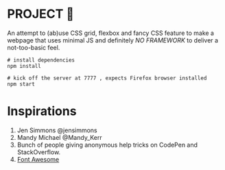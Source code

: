 # PROJECT 🐸

An attempt to (ab)use CSS grid, flexbox and fancy CSS feature to make a webpage that uses
minimal JS and definitely _NO FRAMEWORK_ to deliver a not-too-basic feel.

    # install dependencies
    npm install

    # kick off the server at 7777 , expects Firefox browser installed
    npm start

# Inspirations

1. Jen Simmons @jensimmons
2. Mandy Michael @Mandy_Kerr
3. Bunch of people giving anonymous help tricks on CodePen and StackOverflow.
4. [Font Awesome](https://fontawesome.com)
